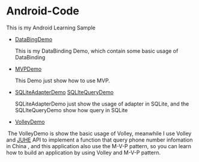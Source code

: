 # Android-Code
This is my Android Learning Sample

+ [DataBingDemo](https://github.com/InnoFang/Android-Code/tree/master/DataBindingDemo)
  
  This is my DataBinding Demo, which contain some basic usage of DataBinding
  
+ [MVPDemo](https://github.com/InnoFang/Android-Code/tree/master/MVPDemo)

  This Demo just show how to use MVP.
  
+ [SQLiteAdapterDemo](https://github.com/InnoFang/Android-Code/tree/master/SQLiteAdapterDemo)   [SQLIteQueryDemo](https://github.com/InnoFang/Android-Code/tree/master/SQLIteQueryDemo)

  SQLiteAdapterDemo just show the usage of adapter in SQLite, and the SQLIteQueryDemo show how query in SQLite

+ [VolleyDemo]()

  The VolleyDemo is show the basic usage of Volley, meanwhile I use Volley and [JUHE](https://www.juhe.cn/) API to implement a function that query phone number infomation in China , and this application also use the M-V-P pattern, so you can learn how to build an application by using Volley and M-V-P pattern.
